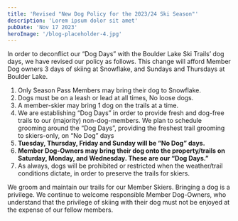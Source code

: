 ```yaml
---
title: 'Revised "New Dog Policy for the 2023/24 Ski Season"'
description: 'Lorem ipsum dolor sit amet'
pubDate: 'Nov 17 2023'
heroImage: '/blog-placeholder-4.jpg'
---
```


In order to deconflict our “Dog Days” with the Boulder Lake Ski Trails’ dog days, we have revised our policy as follows. This change will afford Member Dog owners 3 days of skiing at Snowflake, and Sundays and Thursdays at Boulder Lake.

1. Only Season Pass Members may bring their dog to Snowflake.
2. Dogs must be on a leash or lead at all times, No loose dogs.
3. A member-skier  may bring 1 dog on the trails at a time.
4. We are establishing “Dog Days” in order to provide fresh and dog-free trails to our (majority) non-dog-members. We plan to schedule grooming around the “Dog Days”, providing the freshest trail grooming to skiers-only, on “No Dog” days
5. **Tuesday, Thursday, Friday and Sunday will be “No Dog” days.**
6. **Member Dog-Owners may bring their dog onto the property/trails on Saturday, Monday, and Wednesday. These are our “Dog Days.”**
7. As always, dogs will be prohibited or restricted when the weather/trail conditions dictate, in order to preserve the trails for skiers.

We groom and maintain our trails for our Member Skiers. Bringing a dog is a privilege. We continue to welcome responsible Member Dog-Owners, who understand that the privilege of skiing with their dog must not be enjoyed at the expense of our fellow members.